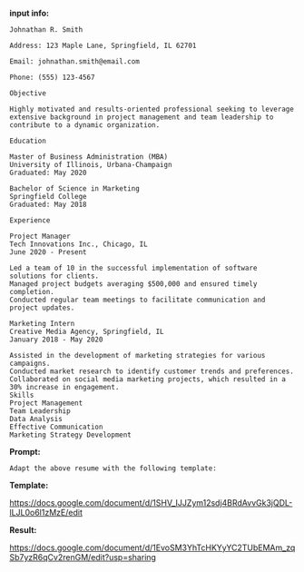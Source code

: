 **input info:**
```
Johnathan R. Smith

Address: 123 Maple Lane, Springfield, IL 62701

Email: johnathan.smith@email.com

Phone: (555) 123-4567

Objective

Highly motivated and results-oriented professional seeking to leverage extensive background in project management and team leadership to contribute to a dynamic organization.

Education

Master of Business Administration (MBA)
University of Illinois, Urbana-Champaign
Graduated: May 2020

Bachelor of Science in Marketing
Springfield College
Graduated: May 2018

Experience

Project Manager
Tech Innovations Inc., Chicago, IL
June 2020 - Present

Led a team of 10 in the successful implementation of software solutions for clients.
Managed project budgets averaging $500,000 and ensured timely completion.
Conducted regular team meetings to facilitate communication and project updates.

Marketing Intern
Creative Media Agency, Springfield, IL
January 2018 - May 2020

Assisted in the development of marketing strategies for various campaigns.
Conducted market research to identify customer trends and preferences.
Collaborated on social media marketing projects, which resulted in a 30% increase in engagement.
Skills
Project Management
Team Leadership
Data Analysis
Effective Communication
Marketing Strategy Development
```

**Prompt:**

`Adapt the above resume with the following template:`


**Template:**


https://docs.google.com/document/d/1SHV_IJJZym12sdj4BRdAvvGk3jQDL-lLJL0o6l1zMzE/edit


**Result:**

https://docs.google.com/document/d/1EvoSM3YhTcHKYyYC2TUbEMAm_zqSb7yzR6qCv2renGM/edit?usp=sharing